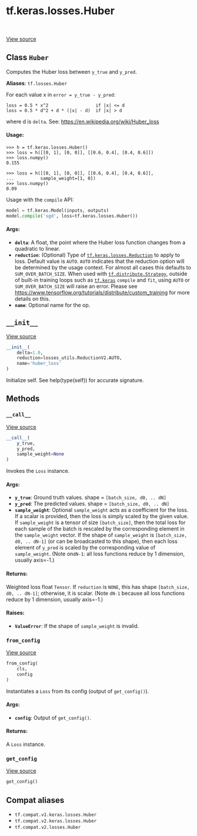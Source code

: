 <div itemscope itemtype="http://developers.google.com/ReferenceObject">
<meta itemprop="name" content="tf.keras.losses.Huber" />
<meta itemprop="path" content="Stable" />
<meta itemprop="property" content="__call__"/>
<meta itemprop="property" content="__init__"/>
<meta itemprop="property" content="from_config"/>
<meta itemprop="property" content="get_config"/>
</div>

# tf.keras.losses.Huber

<!-- Insert buttons and diff -->

<table class="tfo-notebook-buttons tfo-api" align="left">
</table>

<a target="_blank" href="/code/stable/tensorflow/python/keras/losses.py">View source</a>



## Class `Huber`

Computes the Huber loss between `y_true` and `y_pred`.



**Aliases**: `tf.losses.Huber`

<!-- Placeholder for "Used in" -->

For each value x in `error = y_true - y_pred`:

```
loss = 0.5 * x^2                  if |x| <= d
loss = 0.5 * d^2 + d * (|x| - d)  if |x| > d
```
where d is `delta`. See: https://en.wikipedia.org/wiki/Huber_loss

#### Usage:



```
>>> h = tf.keras.losses.Huber()
>>> loss = h([[0, 1], [0, 0]], [[0.6, 0.4], [0.4, 0.6]])
>>> loss.numpy()
0.155
```

```
>>> loss = h([[0, 1], [0, 0]], [[0.6, 0.4], [0.4, 0.6]],
...          sample_weight=[1, 0])
>>> loss.numpy()
0.09
```

Usage with the `compile` API:

```python
model = tf.keras.Model(inputs, outputs)
model.compile('sgd', loss=tf.keras.losses.Huber())
```

#### Args:


* <b>`delta`</b>: A float, the point where the Huber loss function changes from a
  quadratic to linear.
* <b>`reduction`</b>: (Optional) Type of <a href="../../../tf/keras/losses/Reduction.md"><code>tf.keras.losses.Reduction</code></a> to apply to loss.
  Default value is `AUTO`. `AUTO` indicates that the reduction option will
  be determined by the usage context. For almost all cases this defaults to
  `SUM_OVER_BATCH_SIZE`.
  When used with <a href="../../../tf/distribute/Strategy.md"><code>tf.distribute.Strategy</code></a>, outside of built-in training
  loops such as <a href="../../../tf/keras.md"><code>tf.keras</code></a> `compile` and `fit`, using `AUTO` or
  `SUM_OVER_BATCH_SIZE` will raise an error. Please see
  https://www.tensorflow.org/tutorials/distribute/custom_training
  for more details on this.
* <b>`name`</b>: Optional name for the op.

<h2 id="__init__"><code>__init__</code></h2>

<a target="_blank" href="/code/stable/tensorflow/python/keras/losses.py">View source</a>

``` python
__init__(
    delta=1.0,
    reduction=losses_utils.ReductionV2.AUTO,
    name='huber_loss'
)
```

Initialize self.  See help(type(self)) for accurate signature.




## Methods

<h3 id="__call__"><code>__call__</code></h3>

<a target="_blank" href="/code/stable/tensorflow/python/keras/losses.py">View source</a>

``` python
__call__(
    y_true,
    y_pred,
    sample_weight=None
)
```

Invokes the `Loss` instance.


#### Args:


* <b>`y_true`</b>: Ground truth values. shape = `[batch_size, d0, .. dN]`
* <b>`y_pred`</b>: The predicted values. shape = `[batch_size, d0, .. dN]`
* <b>`sample_weight`</b>: Optional `sample_weight` acts as a
  coefficient for the loss. If a scalar is provided, then the loss is
  simply scaled by the given value. If `sample_weight` is a tensor of size
  `[batch_size]`, then the total loss for each sample of the batch is
  rescaled by the corresponding element in the `sample_weight` vector. If
  the shape of `sample_weight` is `[batch_size, d0, .. dN-1]` (or can be
  broadcasted to this shape), then each loss element of `y_pred` is scaled
  by the corresponding value of `sample_weight`. (Note on`dN-1`: all loss
  functions reduce by 1 dimension, usually axis=-1.)


#### Returns:

Weighted loss float `Tensor`. If `reduction` is `NONE`, this has
  shape `[batch_size, d0, .. dN-1]`; otherwise, it is scalar. (Note `dN-1`
  because all loss functions reduce by 1 dimension, usually axis=-1.)



#### Raises:


* <b>`ValueError`</b>: If the shape of `sample_weight` is invalid.

<h3 id="from_config"><code>from_config</code></h3>

<a target="_blank" href="/code/stable/tensorflow/python/keras/losses.py">View source</a>

``` python
from_config(
    cls,
    config
)
```

Instantiates a `Loss` from its config (output of `get_config()`).


#### Args:


* <b>`config`</b>: Output of `get_config()`.


#### Returns:

A `Loss` instance.


<h3 id="get_config"><code>get_config</code></h3>

<a target="_blank" href="/code/stable/tensorflow/python/keras/losses.py">View source</a>

``` python
get_config()
```








## Compat aliases

* `tf.compat.v1.keras.losses.Huber`
* `tf.compat.v2.keras.losses.Huber`
* `tf.compat.v2.losses.Huber`

